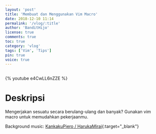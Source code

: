 ```yaml
---
layout: 'post'
title: 'Membuat dan Menggunakan Vim Macro'
date: 2018-12-10 11:14
permalink: '/vlog/:title'
author: 'BanditHijo'
license: true
comments: true
toc: true
category: 'vlog'
tags: ['Vim', 'Tips']
pin: true
voice: true
---
```


<div style="margin-top:30px;"></div>

{% youtube e4CwLL6nZZE %}

# Deskripsi

Mengerjakan sesuatu secara berulang-ulang dan banyak? Gunakan vim macro untuk memudahkan pekerjaanmu.

Background music:
[KankakuPiero / HarukaMirai](https://youtu.be/tf61cA6a-N0){:target="_blank"}
